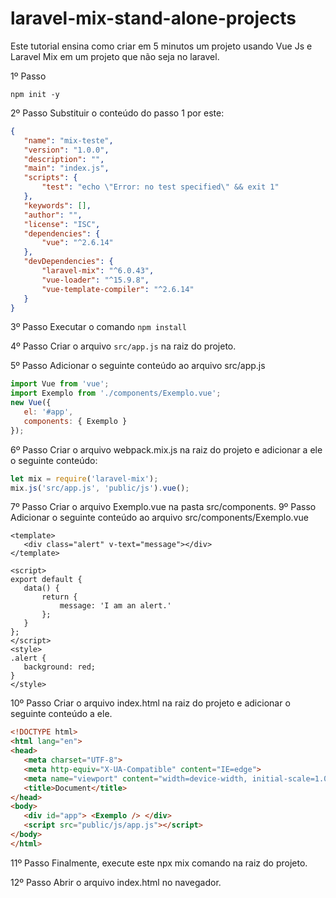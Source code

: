 # laravel-mix-stand-alone-projects
Este tutorial ensina como criar em 5 minutos um projeto usando Vue Js e Laravel Mix em um projeto que não seja no laravel.

1º Passo
```batch
npm init -y
```

2º Passo
Substituir o conteúdo do passo 1 por este:
```json
{
   "name": "mix-teste",
   "version": "1.0.0",
   "description": "",
   "main": "index.js",
   "scripts": {
       "test": "echo \"Error: no test specified\" && exit 1"
   },
   "keywords": [],
   "author": "",
   "license": "ISC",
   "dependencies": {
       "vue": "^2.6.14"
   },
   "devDependencies": {
       "laravel-mix": "^6.0.43",
       "vue-loader": "^15.9.8",
       "vue-template-compiler": "^2.6.14"
   }
}
```

3º Passo
Executar o comando 
```npm install```

4º Passo
Criar o arquivo ``src/app.js`` na raiz do projeto.

5º Passo
Adicionar o seguinte conteúdo ao arquivo src/app.js
```js
import Vue from 'vue';
import Exemplo from './components/Exemplo.vue';
new Vue({
   el: '#app',
   components: { Exemplo }
});
```

6º Passo
Criar o arquivo  webpack.mix.js na raiz do projeto e adicionar a ele o seguinte conteúdo:
```js
let mix = require('laravel-mix');
mix.js('src/app.js', 'public/js').vue();
```

7º Passo
Criar o arquivo Exemplo.vue na pasta src/components.
9º Passo
Adicionar o seguinte conteúdo ao arquivo src/components/Exemplo.vue
```vue
<template>
   <div class="alert" v-text="message"></div>
</template>
 
<script>
export default {
   data() {
       return {
           message: 'I am an alert.'
       };
   }
};
</script>
<style>
.alert {
   background: red;
}
</style>
```
10º Passo
Criar o arquivo index.html na raiz do projeto e adicionar o seguinte conteúdo a ele.
```html
<!DOCTYPE html>
<html lang="en">
<head>
   <meta charset="UTF-8">
   <meta http-equiv="X-UA-Compatible" content="IE=edge">
   <meta name="viewport" content="width=device-width, initial-scale=1.0">
   <title>Document</title>
</head>
<body>
   <div id="app"> <Exemplo /> </div>
   <script src="public/js/app.js"></script>
</body>
</html>
```
11º Passo
Finalmente, execute este npx mix comando na raiz do projeto.

12º Passo
Abrir o arquivo index.html no navegador.
